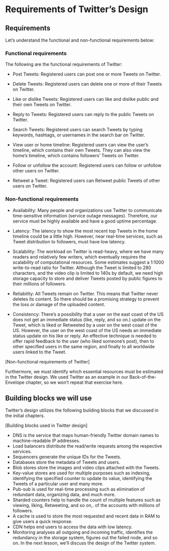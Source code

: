 # Requirements of Twitter’s Design

## Requirements
Let’s understand the functional and non-functional requirements below:

### Functional requirements
The following are the functional requirements of Twitter:

- Post Tweets: Registered users can post one or more Tweets on Twitter.

- Delete Tweets: Registered users can delete one or more of their Tweets on Twitter.

- Like or dislike Tweets: Registered users can like and dislike public and their own Tweets on Twitter.

- Reply to Tweets: Registered users can reply to the public Tweets on Twitter.

- Search Tweets: Registered users can search Tweets by typing keywords, hashtags, or usernames in the search bar on Twitter.

- View user or home timeline: Registered users can view the user’s timeline, which contains their own Tweets. They can also view the home’s timeline, which contains followers’ Tweets on Twitter.

- Follow or unfollow the account: Registered users can follow or unfollow other users on Twitter.

- Retweet a Tweet: Registered users can Retweet public Tweets of other users on Twitter.

### Non-functional requirements
- Availability: Many people and organizations use Twitter to communicate time-sensitive information (service outage messages). Therefore, our service must be highly available and have a good uptime percentage.

- Latency: The latency to show the most recent top Tweets in the home timeline could be a little high. However, near real-time services, such as Tweet distribution to followers, must have low latency.

- Scalability: The workload on Twitter is read-heavy, where we have many readers and relatively few writers, which eventually requires the scalability of computational resources. Some estimates suggest a 1:1000 write-to-read ratio for Twitter. Although the Tweet is limited to 280 characters, and the video clip is limited to 140s by default, we need high storage capacity to store and deliver Tweets posted by public figures to their millions of followers.

- Reliability: All Tweets remain on Twitter. This means that Twitter never deletes its content. So there should be a promising strategy to prevent the loss or damage of the uploaded content.

- Consistency: There’s a possibility that a user on the east coast of the US does not get an immediate status (like, reply, and so on.) update on the Tweet, which is liked or Retweeted by a user on the west coast of the US. However, the user on the west coast of the US needs an immediate status update on his like or reply. An effective technique is needed to offer rapid feedback to the user (who liked someone’s post), then to other specified users in the same region, and finally to all worldwide users linked to the Tweet.

[Non-functional requirements of Twitter]

Furthermore, we must identify which essential resources must be estimated in the Twitter design. We used Twitter as an example in our Back-of-the-Envelope chapter, so we won’t repeat that exercise here.

## Building blocks we will use
Twitter’s design utilizes the following building blocks that we discussed in the initial chapters.

[Building blocks used in Twitter design]

- DNS is the service that maps human-friendly Twitter domain names to machine-readable IP addresses.
- Load balancers distribute the read/write requests among the respective services.
- Sequencers generate the unique IDs for the Tweets.
- Databases store the metadata of Tweets and users.
- Blob stores store the images and video clips attached with the Tweets.
- Key-value stores are used for multiple purposes such as indexing, identifying the specified counter to update its value, identifying the Tweets of a particular user and many more.
- Pub-sub is used for real-time processing such as elimination of redundant data, organizing data, and much more.
- Sharded counters help to handle the count of multiple features such as viewing, liking, Retweeting, and so on,. of the accounts with millions of followers.
- A cache is used to store the most requested and recent data in RAM to give users a quick response.
- CDN helps end users to access the data with low latency.
- Monitoring analyses all outgoing and incoming traffic, identifies the redundancy in the storage system, figures out the failed node, and so on.
In the next lesson, we’ll discuss the design of the Twitter system.
